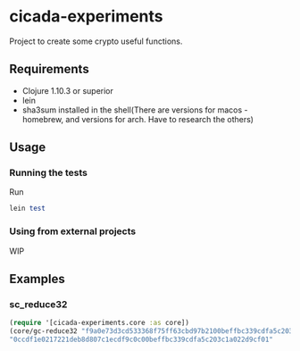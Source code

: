 # cicada-experiments

Project to create some crypto useful functions.

## Requirements

- Clojure 1.10.3 or superior
- lein
- sha3sum installed in the shell(There are versions for macos - homebrew, and versions for arch. Have to research the others)

## Usage

### Running the tests

Run 
```Ruby 
lein test
```

### Using from external projects

WIP

## Examples

### sc_reduce32

```clojure
(require '[cicada-experiments.core :as core])
(core/gc-reduce32 "f9a0e73d3cd533368f75ff63cbd97b2100beffbc339cdfa5c203c1a022d9cf11")
"0ccdf1e0217221deb8d807c1ecdf9c0c00beffbc339cdfa5c203c1a022d9cf01"
```
